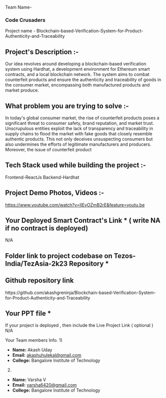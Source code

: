 Team Name- <h3>Code Crusaders</h3>
Project name - Blockchain-based-Verification-System-for-Product-Authenticity-and-Traceability
<h2>Project's Description :- </h2>

Our idea revolves around developing a blockchain-based verification system using Hardhat, a development environment for Ethereum smart contracts, and a local blockchain network. The system aims to combat counterfeit products and ensure the authenticity and traceability of goods in the consumer market, encompassing both manufactured products and market produce.



<h2>What problem you are trying to solve :-</h2> 

In today's global consumer market, the rise of counterfeit products poses a significant threat to consumer safety, brand reputation, and market trust. Unscrupulous entities exploit the lack of transparency and traceability in supply chains to flood the market with fake goods that closely resemble authentic products. This not only deceives unsuspecting consumers but also undermines the efforts of legitimate manufacturers and producers.
Moreover, the issue of counterfeit product


<h2>Tech Stack used while building the project :-</h2>

Frontend-ReactJs
Backend-Hardhat


<h2>Project Demo Photos, Videos :-</h2>

https://www.youtube.com/watch?v=IIEyOZmB2rE&feature=youtu.be


<h2>Your Deployed Smart Contract's Link * ( write NA if no contract is deployed)</h2>
N/A


<h2>Folder link to project codebase on Tezos-India/TezAsia-2k23 Repository * </h2>
<h2>Github repository link </h2>
https://github.com/akashgreninja/Blockchain-based-Verification-System-for-Product-Authenticity-and-Traceability


<h2>Your PPT file  * </h2>



If your project is deployed , then include the Live Project Link ( optional ) 
N/A



Your Team members Info.
1)
- **Name:** Akash Uday
- **Email:** akashuhulekal@gmail.com
- **College:** Bangalore Institute of Technology

2)
- **Name:** Varsha V
- **Email:** varsha6420@gmail.com
- **College:** Bangalore Institute of Technology
